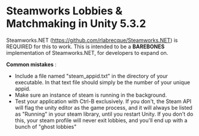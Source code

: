# Steamworks Lobbies & Matchmaking in Unity 5.3.2
Steamworks.NET (https://github.com/rlabrecque/Steamworks.NET) is REQUIRED for this to work. This is intended to be a **BAREBONES** implementation of Steamworks.NET, for developers to expand on.

**Common mistakes** :
- Include a file named "steam_appid.txt" in the directory of your executable. In that text file should simply be the number of your unique appid.
- Make sure an instance of steam is running in the background.
- Test your application with Ctrl-B exclusively. If you don't, the Steam API will flag the unity editor as the game process, and it will always be listed as "Running" in your steam library, until you restart Unity. If you don't do this, your steam profile will never exit lobbies, and you'll end up with a bunch of "ghost lobbies"
